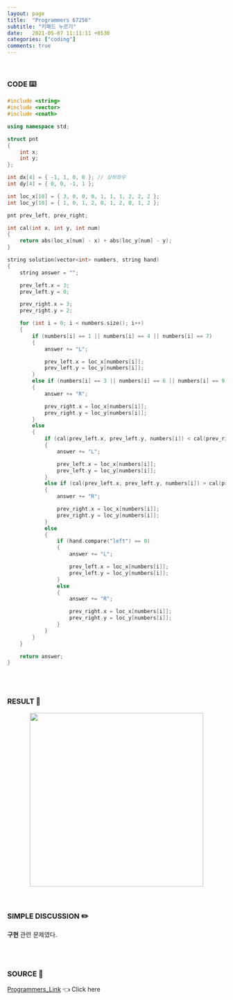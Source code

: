 ```yaml
---
layout: page
title:  "Programmers 67256"
subtitle: "키패드 누르기"
date:   2021-05-07 11:11:11 +0530
categories: ["coding"]
comments: true
---
```


<br>

### CODE ⌨️

```c++
#include <string>
#include <vector>
#include <cmath>

using namespace std;

struct pnt
{
	int x;
	int y;
};

int dx[4] = { -1, 1, 0, 0 }; // 상하좌우
int dy[4] = { 0, 0, -1, 1 };

int loc_x[10] = { 3, 0, 0, 0, 1, 1, 1, 2, 2, 2 };
int loc_y[10] = { 1, 0, 1, 2, 0, 1, 2, 0, 1, 2 };

pnt prev_left, prev_right;

int cal(int x, int y, int num)
{
	return abs(loc_x[num] - x) + abs(loc_y[num] - y);
}

string solution(vector<int> numbers, string hand)
{
	string answer = "";

	prev_left.x = 3;
	prev_left.y = 0;

	prev_right.x = 3;
	prev_right.y = 2;

	for (int i = 0; i < numbers.size(); i++)
	{
		if (numbers[i] == 1 || numbers[i] == 4 || numbers[i] == 7)
		{
			answer += "L";

			prev_left.x = loc_x[numbers[i]];
			prev_left.y = loc_y[numbers[i]];
		}
		else if (numbers[i] == 3 || numbers[i] == 6 || numbers[i] == 9)
		{
			answer += "R";

			prev_right.x = loc_x[numbers[i]];
			prev_right.y = loc_y[numbers[i]];
		}
		else
		{
			if (cal(prev_left.x, prev_left.y, numbers[i]) < cal(prev_right.x, prev_right.y, numbers[i]))
			{
				answer += "L";

				prev_left.x = loc_x[numbers[i]];
				prev_left.y = loc_y[numbers[i]];
			}
			else if (cal(prev_left.x, prev_left.y, numbers[i]) > cal(prev_right.x, prev_right.y, numbers[i]))
			{
				answer += "R";

				prev_right.x = loc_x[numbers[i]];
				prev_right.y = loc_y[numbers[i]];
			}
			else
			{
				if (hand.compare("left") == 0)
				{
					answer += "L";

					prev_left.x = loc_x[numbers[i]];
					prev_left.y = loc_y[numbers[i]];
				}
				else
				{
					answer += "R";

					prev_right.x = loc_x[numbers[i]];
					prev_right.y = loc_y[numbers[i]];
				}
			}
		}
	}

	return answer;
}
```  

<br>
<br>

### RESULT 💛

<img src="{{ '/assets/programmers/p67256r.jpg' }}" style="width: 400px; height: auto; margin-left: auto; margin-right: auto; display: block;">  

<br>
<br>

### SIMPLE DISCUSSION ✏️

**구현** 관련 문제였다.  

<br>
<br>

### SOURCE 💎

[Programmers_Link][link] 👈 Click here  

<br>
<br>

<script src="https://utteranc.es/client.js"
        repo="DCherish/DCherish.github.io"
        issue-term="pathname"
        theme="boxy-light"
        crossorigin="anonymous"
        async>
</script>

[link]: https://programmers.co.kr/learn/courses/30/lessons/67256